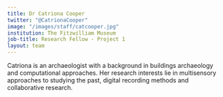```yaml
---
title: Dr Catriona Cooper
twitter: "@CatrionaCooper"
image: "/images/staff/catcooper.jpg"
institution: The Fitzwilliam Museum
job-title: Research Fellow - Project 1
layout: team
---
```

Catriona is an archaeologist with a background in buildings archaeology and computational approaches. Her research interests lie in multisensory approaches to studying the past, digital recording methods and collaborative research.
